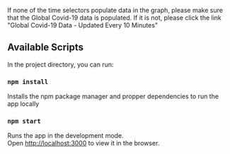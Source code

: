 If none of the time selectors populate data in the graph, please make sure that the Global Covid-19 data is populated. If it is not, please click the link "Global Covid-19 Data - Updated
Every 10 Minutes"

## Available Scripts

In the project directory, you can run:

### `npm install`

Installs the npm package manager and propper dependencies to run the app locally

### `npm start`

Runs the app in the development mode.<br />
Open [http://localhost:3000](http://localhost:3000) to view it in the browser.
